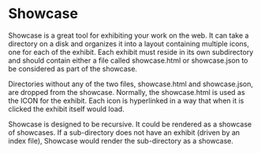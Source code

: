 Showcase
========

Showcase is a great tool for exhibiting your work on the web.  It can take a directory on a disk
and organizes it into a layout containing multiple icons, one for each of the exhibit.  Each 
exhibit must reside in its own subdirectory and should contain either a file called showcase.html
or showcase.json to be considered as part of the showcase.

Directories without any of the two files, showcase.html and showcase.json, are dropped from the 
showcase. Normally, the showcase.html is used as the ICON for the exhibit. Each icon is hyperlinked in a way that when it is clicked
the exhibit itself would load. 

Showcase is designed to be recursive.  It could be rendered as a showcase of showcases.  If a
sub-directory does not have an exhibit (driven by an index file), Showcase would render the 
sub-directory as a showcase.

